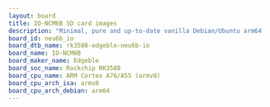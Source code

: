```yaml
---
layout: board
title: IO-NCM6B SD card images
description: "Minimal, pure and up-to-date vanilla Debian/Ubuntu arm64 SD card images for IO-NCM6B by Edgeble, SoC: Rockchip RK3588, CPU ISA: armv8"
board_id: neu6b_io
board_dtb_name: rk3588-edgeble-neu6b-io
board_name: IO-NCM6B
board_maker_name: Edgeble
board_soc_name: Rockchip RK3588
board_cpu_name: ARM Cortex A76/A55 (armv8)
board_cpu_arch_isa: armv8
board_cpu_arch_debian: arm64
---
```


